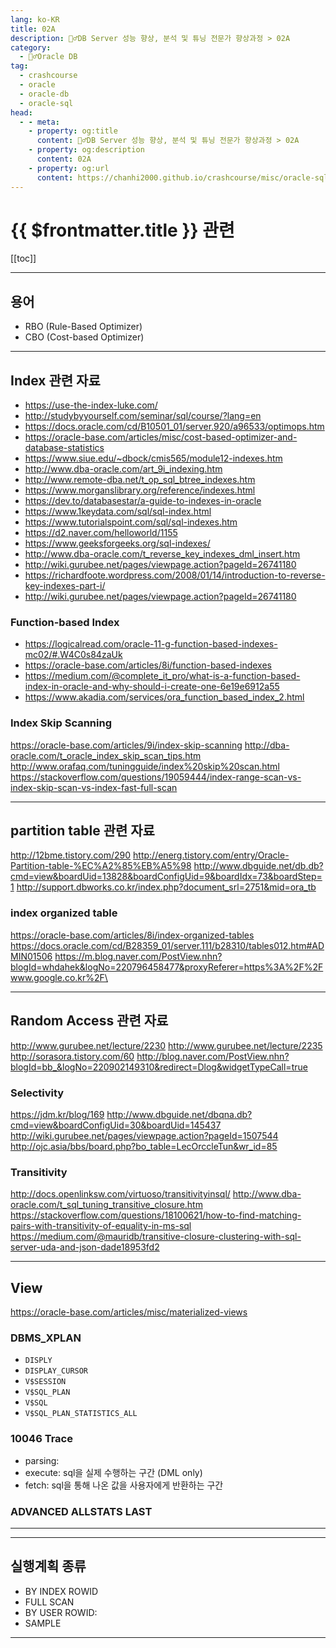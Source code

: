 ```yaml
---
lang: ko-KR
title: 02A
description: 🙆‍♂️DB Server 성능 향상, 분석 및 튜닝 전문가 향상과정 > 02A
category:
  - 🙆‍♂️Oracle DB
tag: 
  - crashcourse
  - oracle
  - oracle-db
  - oracle-sql
head:
  - - meta:
    - property: og:title
      content: 🙆‍♂️DB Server 성능 향상, 분석 및 튜닝 전문가 향상과정 > 02A
    - property: og:description
      content: 02A
    - property: og:url
      content: https://chanhi2000.github.io/crashcourse/misc/oracle-sql-db-tuning/02a.html
---
```


# {{ $frontmatter.title }} 관련

[[toc]]

---

## 용어

- RBO (Rule-Based Optimizer)
- CBO (Cost-based Optimizer)

---

## Index 관련 자료

- https://use-the-index-luke.com/
- http://studybyyourself.com/seminar/sql/course/?lang=en
- https://docs.oracle.com/cd/B10501_01/server.920/a96533/optimops.htm
- https://oracle-base.com/articles/misc/cost-based-optimizer-and-database-statistics
- https://www.siue.edu/~dbock/cmis565/module12-indexes.htm
- http://www.dba-oracle.com/art_9i_indexing.htm
- http://www.remote-dba.net/t_op_sql_btree_indexes.htm
- https://www.morganslibrary.org/reference/indexes.html
- https://dev.to/databasestar/a-guide-to-indexes-in-oracle
- https://www.1keydata.com/sql/sql-index.html
- https://www.tutorialspoint.com/sql/sql-indexes.htm
- https://d2.naver.com/helloworld/1155
- https://www.geeksforgeeks.org/sql-indexes/
- http://www.dba-oracle.com/t_reverse_key_indexes_dml_insert.htm
- http://wiki.gurubee.net/pages/viewpage.action?pageId=26741180
- https://richardfoote.wordpress.com/2008/01/14/introduction-to-reverse-key-indexes-part-i/
- http://wiki.gurubee.net/pages/viewpage.action?pageId=26741180

### Function-based Index

- https://logicalread.com/oracle-11-g-function-based-indexes-mc02/#.W4C0s84zaUk
- https://oracle-base.com/articles/8i/function-based-indexes
- https://medium.com/@complete_it_pro/what-is-a-function-based-index-in-oracle-and-why-should-i-create-one-6e19e6912a55
- https://www.akadia.com/services/ora_function_based_index_2.html

### Index Skip Scanning 

https://oracle-base.com/articles/9i/index-skip-scanning
http://dba-oracle.com/t_oracle_index_skip_scan_tips.htm
http://www.orafaq.com/tuningguide/index%20skip%20scan.html
https://stackoverflow.com/questions/19059444/index-range-scan-vs-index-skip-scan-vs-index-fast-full-scan

---

## partition table 관련 자료

http://12bme.tistory.com/290
http://energ.tistory.com/entry/Oracle-Partition-table-%EC%A2%85%EB%A5%98
http://www.dbguide.net/db.db?cmd=view&boardUid=13828&boardConfigUid=9&boardIdx=73&boardStep=1
http://support.dbworks.co.kr/index.php?document_srl=2751&mid=ora_tb

### index organized table

https://oracle-base.com/articles/8i/index-organized-tables
https://docs.oracle.com/cd/B28359_01/server.111/b28310/tables012.htm#ADMIN01506
https://m.blog.naver.com/PostView.nhn?blogId=whdahek&logNo=220796458477&proxyReferer=https%3A%2F%2Fwww.google.co.kr%2F\


---

## Random Access 관련 자료

http://www.gurubee.net/lecture/2230
http://www.gurubee.net/lecture/2235
http://sorasora.tistory.com/60
http://blog.naver.com/PostView.nhn?blogId=bb_&logNo=220902149310&redirect=Dlog&widgetTypeCall=true

### Selectivity

https://jdm.kr/blog/169
http://www.dbguide.net/dbqna.db?cmd=view&boardConfigUid=30&boardUid=145437
http://wiki.gurubee.net/pages/viewpage.action?pageId=1507544
http://ojc.asia/bbs/board.php?bo_table=LecOrccleTun&wr_id=85

### Transitivity

http://docs.openlinksw.com/virtuoso/transitivityinsql/
http://www.dba-oracle.com/t_sql_tuning_transitive_closure.htm
https://stackoverflow.com/questions/18100621/how-to-find-matching-pairs-with-transitivity-of-equality-in-ms-sql
https://medium.com/@mauridb/transitive-closure-clustering-with-sql-server-uda-and-json-dade18953fd2

---

## View

https://oracle-base.com/articles/misc/materialized-views

### DBMS_XPLAN

- `DISPLY`
- `DISPLAY_CURSOR`
- `V$SESSION`
- `V$SQL_PLAN`
- `V$SQL`
- `V$SQL_PLAN_STATISTICS_ALL`

### 10046 Trace

- parsing: 
- execute: sql을 실제 수행하는 구간 (DML only)
- fetch: sql을 통해 나온 값을 사용자에게 반환하는 구간

### ADVANCED ALLSTATS LAST

---

<TagLinks />


---

## 실행계획 종류

- BY INDEX ROWID 
- FULL SCAN
- BY USER ROWID: 
- SAMPLE

---

<TagLinks/>